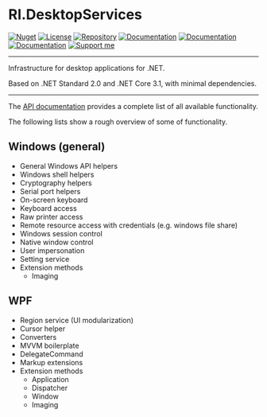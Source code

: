 # RI.DesktopServices

[![Nuget](https://img.shields.io/nuget/v/RI.DesktopServices.Common)](https://www.nuget.org/packages/RI.DesktopServices.Common/) [![License](https://img.shields.io/github/license/RotenInformatik/DesktopServicesDotNet)](LICENSE) [![Repository](https://img.shields.io/badge/repo-DesktopServicesDotNet-lightgrey)](https://github.com/RotenInformatik/DesktopServicesDotNet) [![Documentation](https://img.shields.io/badge/docs-Readme-yellowgreen)](README.md) [![Documentation](https://img.shields.io/badge/docs-History-yellowgreen)](HISTORY.md) [![Documentation](https://img.shields.io/badge/docs-API-yellowgreen)](https://roteninformatik.github.io/DesktopServicesDotNet/api/) [![Support me](https://img.shields.io/badge/support%20me-Ko--fi-ff69b4?logo=Ko-fi)](https://ko-fi.com/franziskaroten)

---

Infrastructure for desktop applications for .NET.

Based on .NET Standard 2.0 and .NET Core 3.1, with minimal dependencies.

---

The [API documentation](https://roteninformatik.github.io/DesktopServicesDotNet/api/) provides a complete list of all available functionality.

The following lists show a rough overview of some of functionality.

## Windows (general)

* General Windows API helpers
* Windows shell helpers
* Cryptography helpers
* Serial port helpers
* On-screen keyboard
* Keyboard access
* Raw printer access
* Remote resource access with credentials (e.g. windows file share)
* Windows session control
* Native window control
* User impersonation
* Setting service
* Extension methods
  * Imaging

## WPF

* Region service (UI modularization)
* Cursor helper
* Converters
* MVVM boilerplate
* DelegateCommand
* Markup extensions
* Extension methods
  * Application
  * Dispatcher
  * Window
  * Imaging
